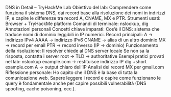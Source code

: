 DNS in Detail – TryHackMe Lab
Obiettivo del lab:
Comprendere come funziona il sistema DNS, dai record base alla risoluzione dei nomi in indirizzi IP, e capire le differenze tra record A, CNAME, MX e PTR.
Strumenti usati:
Browser + TryHackMe platform
Comandi di terminale: nslookup, dig
Annotazioni personali
Concetti chiave imparati:
Cos’è il DNS: sistema che traduce nomi di dominio leggibili in IP numerici.
Record principali:
A → indirizzo IPv4
AAAA → indirizzo IPv6
CNAME → alias di un altro dominio
MX → record per email
PTR → record inverso (IP → dominio)
Funzionamento della risoluzione:
Il resolver chiede al DNS server locale
Se non sa la risposta, contatta i server root → TLD → authoritative
Esempi pratici provati nel lab:
nslookup example.com → restituisce indirizzo IP
dig +short example.com A → output chiaro dell’IP
Analisi dei record MX per gmail.com
Riflessione personale:
Ho capito che il DNS è la base di tutta la comunicazione web. Sapere leggere i record e capire come funzionano le query è fondamentale anche per capire possibili vulnerabilità (DNS spoofing, cache poisoning, ecc.).
